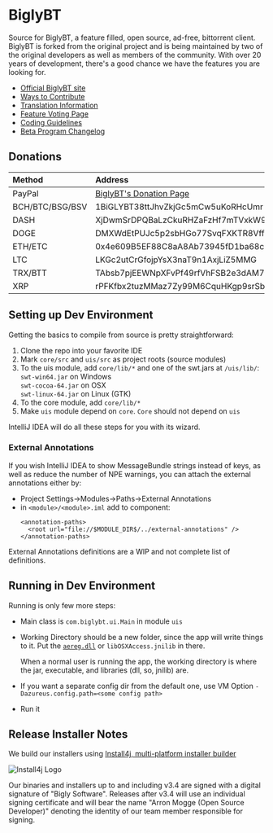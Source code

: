 # BiglyBT

Source for BiglyBT, a feature filled, open source, ad-free, bittorrent client.  BiglyBT is forked from the original project and is being maintained by two of the original developers as well as members of the community.  With over 20 years of development, there's a good chance we have the features you are looking for.

* [Official BiglyBT site](https://www.biglybt.com)
* [Ways to Contribute](CONTRIBUTING.md)
* [Translation Information](TRANSLATE.md)
* [Feature Voting Page](https://vote.biglybt.com)
* [Coding Guidelines](CODING_GUIDELINES.md)
* [Beta Program Changelog](https://biglybt.tumblr.com/)

## Donations


| Method | Address |
|:--|:--|
| PayPal | [BiglyBT's Donation Page](https://www.biglybt.com/donation/donate.php) |
| BCH/BTC/BSG/BSV | 1BiGLYBT38ttJhvZkjGc5mCw5uKoRHcUmr |
| DASH            | XjDwmSrDPQBaLzCkuRHZaFzHf7mTVxkW9K |
| DOGE | DMXWdEtPUJc5p2sbHGo77SvqFXKTR8Vff1 |
| ETH/ETC | 0x4e609B5EF88C8aA8Ab73945fD1ba68c9E27faC75 |
| LTC | LKGc2utCrGfojpYsX3naT9n1AxjLiZ5MMG |
| TRX/BTT | TAbsb7pjEEWNpXFvPf49rfVhFSB2e3dAM7 |
| XRP | rPFKfbx2tuzMMaz7Zy99M6CquHKgp9srSb |

## Setting up Dev Environment

Getting the basics to compile from source is pretty straightforward:

1. Clone the repo into your favorite IDE
1. Mark `core/src` and `uis/src` as project roots (source modules)
1. To the uis module, add `core/lib/*` and one of the swt.jars at `/uis/lib/`:<br>
  `swt-win64.jar` on Windows<br>
  `swt-cocoa-64.jar` on OSX<br>
  `swt-linux-64.jar` on Linux (GTK)
1. To the core module, add `core/lib/*`
1. Make `uis` module depend on `core`.  `Core` should not depend on `uis`

IntelliJ IDEA will do all these steps for you with its wizard.

### External Annotations

If you wish IntelliJ IDEA to show MessageBundle strings instead of keys, as well as reduce the number of NPE warnings, you can attach the external annotations either by:
* Project Settings->Modules->Paths->External Annotations
*  in `<module>/<module>.iml` add to component:
    ```
    <annotation-paths>
      <root url="file://$MODULE_DIR$/../external-annotations" />
    </annotation-paths>
    ```
External Annotations definitions are a WIP and not complete list of definitions.

## Running in Dev Environment

Running is only few more steps:

* Main class is `com.biglybt.ui.Main` in module `uis`
* Working Directory should be a new folder, since the app will write things to it. Put the [`aereg.dll`](core/lib/libWIN32Access/README.md) or `libOSXAccess.jnilib` in there.
  
  When a normal user is running the app, the working directory is where the jar, executable, and libraries (dll, so, jnilib) are.
* If you want a separate config dir from the default one, use VM Option `-Dazureus.config.path=<some config path>`
* Run it

## Release Installer Notes

We build our installers using [Install4j, multi-platform installer builder](https://www.ej-technologies.com/products/install4j/overview.html)

![Install4j Logo](https://www.ej-technologies.com/images/product_banners/install4j_large.png)

Our binaries and installers up to and including v3.4 are signed with a digital signature of "Bigly Software". Releases after v3.4 will use an individual signing certificate and will bear the name "Arron Mogge (Open Source Developer)" denoting the identity of our team member responsible for signing.

